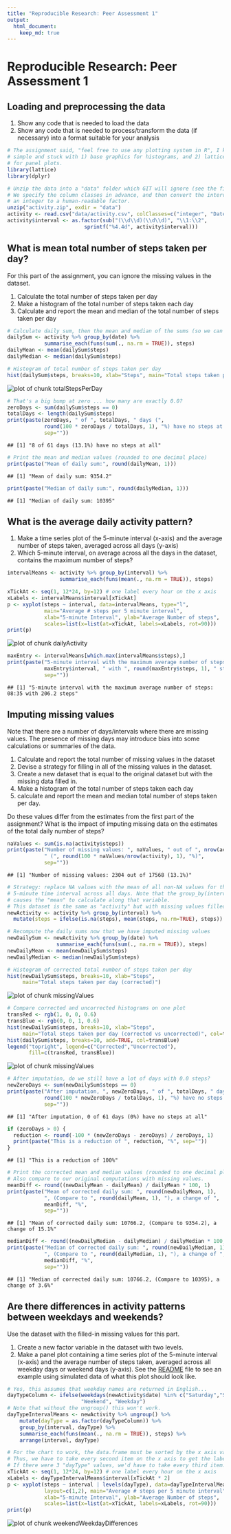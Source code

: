 ```yaml
---
title: "Reproducible Research: Peer Assessment 1"
output: 
  html_document:
    keep_md: true
---
```


# Reproducible Research: Peer Assessment 1

<!-- 
  Note:  For consistency, don't use RStudio's "Knit HTML" button.  Instead, in
  the R Console, run the command:  knit2html("PA1_template.Rmd")
  -->

## Loading and preprocessing the data

1. Show any code that is needed to load the data
2. Show any code that is needed to process/transform the data (if necessary)
   into a format suitable for your analysis


```r
# The assignment said, "feel free to use any plotting system in R", I kept it
# simple and stuck with 1) base graphics for histograms, and 2) lattice graphics
# for panel plots.
library(lattice)
library(dplyr)
```

```r
# Unzip the data into a "data" folder which GIT will ignore (see the file .gitignore)
# We specify the column classes in advance, and then convert the interval from
# an integer to a human-readable factor.
unzip("activity.zip", exdir = "data")
activity <- read.csv("data/activity.csv", colClasses=c("integer", "Date", "integer"))
activity$interval <- as.factor(sub("(\\d\\d)(\\d\\d)", "\\1:\\2", 
                         sprintf("%4.4d", activity$interval)))
```

## What is mean total number of steps taken per day?

For this part of the assignment, you can ignore the missing values in the dataset.

1. Calculate the total number of steps taken per day
2. Make a histogram of the total number of steps taken each day
3. Calculate and report the mean and median of the total number of steps taken per day


```r
# Calculate daily sum, then the mean and median of the sums (so we can compare, later)
dailySum <- activity %>% group_by(date) %>%
            summarise_each(funs(sum(., na.rm = TRUE)), steps)
dailyMean <- mean(dailySum$steps)
dailyMedian <- median(dailySum$steps)

# Histogram of total number of steps taken per day
hist(dailySum$steps, breaks=10, xlab="Steps", main="Total steps taken per day")
```

![plot of chunk totalStepsPerDay](figure/totalStepsPerDay-1.png) 

```r
# That's a big bump at zero ... how many are exactly 0.0?
zeroDays <- sum(dailySum$steps == 0)
totalDays <- length(dailySum$steps)
print(paste(zeroDays, " of ", totalDays, " days (", 
            round(100 * zeroDays / totalDays, 1), "%) have no steps at all",
            sep=""))
```

```
## [1] "8 of 61 days (13.1%) have no steps at all"
```

```r
# Print the mean and median values (rounded to one decimal place)
print(paste("Mean of daily sum:", round(dailyMean, 1)))
```

```
## [1] "Mean of daily sum: 9354.2"
```

```r
print(paste("Median of daily sum:", round(dailyMedian, 1)))
```

```
## [1] "Median of daily sum: 10395"
```

## What is the average daily activity pattern?

1. Make a time series plot of the 5-minute interval (x-axis) and the average
   number of steps taken, averaged across all days (y-axis)
2. Which 5-minute interval, on average across all the days in the dataset,
   contains the maximum number of steps?


```r
intervalMeans <- activity %>% group_by(interval) %>%
                 summarise_each(funs(mean(., na.rm = TRUE)), steps)

xTickAt <- seq(1, 12*24, by=12) # one label every hour on the x axis
xLabels <- intervalMeans$interval[xTickAt]
p <- xyplot(steps ~ interval, data=intervalMeans, type="l",
            main="Average # steps per 5 minute interval",
            xlab="5-minute Interval", ylab="Average Number of steps",
            scales=list(x=list(at=xTickAt, labels=xLabels, rot=90)))
print(p)
```

![plot of chunk dailyActivity](figure/dailyActivity-1.png) 

```r
maxEntry <- intervalMeans[which.max(intervalMeans$steps),]
print(paste("5-minute interval with the maximum average number of steps: ", 
            maxEntry$interval, " with ", round(maxEntry$steps, 1), " steps",
            sep=""))
```

```
## [1] "5-minute interval with the maximum average number of steps: 08:35 with 206.2 steps"
```

## Imputing missing values

Note that there are a number of days/intervals where there are missing values. The presence of missing days may introduce bias into some calculations or summaries of the data.

1. Calculate and report the total number of missing values in the dataset
2. Devise a strategy for filling in all of the missing values in the dataset.
3. Create a new dataset that is equal to the original dataset but with the
   missing data filled in.
4. Make a histogram of the total number of steps taken each day
5. calculate and report the mean and median total number of steps taken per day.

Do these values differ from the estimates from the first part of the assignment? What is the impact of imputing missing data on the estimates of the total daily number of steps?


```r
naValues <- sum(is.na(activity$steps))
print(paste("Number of missing values: ", naValues, " out of ", nrow(activity),
            " (", round(100 * naValues/nrow(activity), 1), "%)",
            sep=""))
```

```
## [1] "Number of missing values: 2304 out of 17568 (13.1%)"
```

```r
# Strategy: replace NA values with the mean of all non-NA values for the same
# 5-minute time interval across all days. Note that the group_by(interval) 
# causes the "mean" to calculate along that variable.
# This dataset is the same as "activity" but with missing values filled in.
newActivity <- activity %>% group_by(interval) %>%
  mutate(steps = ifelse(is.na(steps), mean(steps, na.rm=TRUE), steps))

# Recompute the daily sums now that we have imputed missing values
newDailySum <- newActivity %>% group_by(date) %>%
                summarise_each(funs(sum(., na.rm = TRUE)), steps)
newDailyMean <- mean(newDailySum$steps)
newDailyMedian <- median(newDailySum$steps)

# Histogram of corrected total number of steps taken per day
hist(newDailySum$steps, breaks=10, xlab="Steps", 
     main="Total steps taken per day (corrected)")
```

![plot of chunk missingValues](figure/missingValues-1.png) 

```r
# Compare corrected and uncorrected histograms on one plot
transRed <- rgb(1, 0, 0, 0.6)
transBlue <- rgb(0, 0, 1, 0.6)
hist(newDailySum$steps, breaks=10, xlab="Steps", 
     main="Total steps taken per day (corrected vs uncorrected)", col=transRed)
hist(dailySum$steps, breaks=10, add=TRUE, col=transBlue)
legend("topright", legend=c("Corrected","Uncorrected"), 
       fill=c(transRed, transBlue))
```

![plot of chunk missingValues](figure/missingValues-2.png) 

```r
# After imputation, do we still have a lot of days with 0.0 steps?
newZeroDays <- sum(newDailySum$steps == 0)
print(paste("After imputation, ", newZeroDays, " of ", totalDays, " days (", 
            round(100 * newZeroDays / totalDays, 1), "%) have no steps at all",
            sep=""))
```

```
## [1] "After imputation, 0 of 61 days (0%) have no steps at all"
```

```r
if (zeroDays > 0) {
  reduction <- round(-100 * (newZeroDays - zeroDays) / zeroDays, 1)
  print(paste("This is a reduction of ", reduction, "%", sep=""))
}
```

```
## [1] "This is a reduction of 100%"
```

```r
# Print the corrected mean and median values (rounded to one decimal place).
# Also compare to our original computations with missing values.
meanDiff <- round((newDailyMean - dailyMean) / dailyMean * 100, 1)
print(paste("Mean of corrected daily sum: ", round(newDailyMean, 1),
            ", (Compare to ", round(dailyMean, 1), "), a change of ",
            meanDiff, "%",
            sep=""))
```

```
## [1] "Mean of corrected daily sum: 10766.2, (Compare to 9354.2), a change of 15.1%"
```

```r
medianDiff <- round((newDailyMedian - dailyMedian) / dailyMedian * 100, 1)
print(paste("Median of corrected daily sum: ", round(newDailyMedian, 1),
            ", (Compare to ", round(dailyMedian, 1), "), a change of ",
            medianDiff, "%",
            sep=""))
```

```
## [1] "Median of corrected daily sum: 10766.2, (Compare to 10395), a change of 3.6%"
```

## Are there differences in activity patterns between weekdays and weekends?

Use the dataset with the filled-in missing values for this part.

1. Create a new factor variable in the dataset with two levels.
2. Make a panel plot containing a time series plot of the 5-minute interval
   (x-axis) and the average number of steps taken, averaged across all weekday
   days or weekend days (y-axis). See the
   [README](./instructions_fig/sample_panelplot.png) file to see an example 
   using simulated data of what this plot should look like.


```r
# Yes, this assumes that weekday names are returned in English...
dayTypeColumn <- ifelse(weekdays(newActivity$date) %in% c("Saturday","Sunday"),
                        "Weekend", "Weekday")
# Note that without the ungroup() this won't work.
dayTypeIntervalMeans <- newActivity %>% ungroup() %>%
    mutate(dayType = as.factor(dayTypeColumn)) %>%
    group_by(interval, dayType) %>%
    summarise_each(funs(mean(., na.rm = TRUE)), steps) %>%
    arrange(interval, dayType)

# For the chart to work, the data.frame must be sorted by the x axis value first.
# Thus, we have to take every second item on the x axis to get the labels.
# If there were 3 "dayType" values, we'd have to take every third item.
xTickAt <- seq(1, 12*24, by=12) # one label every hour on the x axis
xLabels <- dayTypeIntervalMeans$interval[xTickAt * 2]
p <- xyplot(steps ~ interval | levels(dayType), data=dayTypeIntervalMeans, type="l",
            layout=c(1,2), main="Average # steps per 5 minute interval",
            xlab="5-minute Interval", ylab="Average Number of steps",
            scales=list(x=list(at=xTickAt, labels=xLabels, rot=90)))
print(p)
```

![plot of chunk weekendWeekdayDifferences](figure/weekendWeekdayDifferences-1.png) 

<!-- Clean temporary variables from the environment -->

